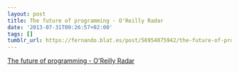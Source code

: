```yaml
---
layout: post
title: The future of programming - O'Reilly Radar
date: '2013-07-31T09:26:57+02:00'
tags: []
tumblr_url: https://fernando.blat.es/post/56954075942/the-future-of-programming-oreilly-radar
---
```

[The future of programming - O'Reilly Radar](http://radar.oreilly.com/2013/01/the-future-of-programming.html)  
